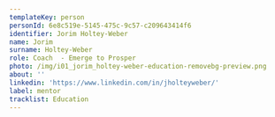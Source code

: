 ```yaml
---
templateKey: person
personId: 6e8c519e-5145-475c-9c57-c209643414f6
identifier: Jorim Holtey-Weber
name: Jorim
surname: Holtey-Weber
role: Coach  - Emerge to Prosper
photo: /img/i01_jorim_holtey-weber-education-removebg-preview.png
about: ''
linkedin: 'https://www.linkedin.com/in/jholteyweber/'
label: mentor
tracklist: Education
---
```

